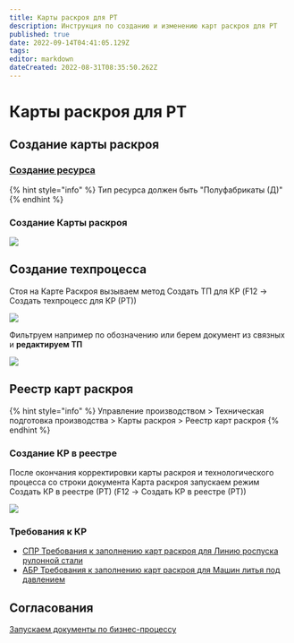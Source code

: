 ```yaml
---
title: Карты раскроя для РТ
description: Инструкция по созданию и изменению карт раскроя для РТ
published: true
date: 2022-09-14T04:41:05.129Z
tags: 
editor: markdown
dateCreated: 2022-08-31T08:35:50.262Z
---
```


# Карты раскроя для РТ

## Создание карты раскроя

### [Создание ресурса](../../../servisnye-rezhimy-pdm/sozdanie-nomenklatury.md)

{% hint style="info" %}
Тип ресурса должен быть "Полуфабрикаты (Д)"
{% endhint %}

### Создание Карты раскроя

![](<../../../../.gitbook/assets/0 (126).png>)

## Создание техпроцесса

Стоя на Карте Раскроя вызываем метод Создать ТП для КР (F12 -> Создать техпроцесс для КР (РТ))

![](<../../../../.gitbook/assets/image (215).png>)

Фильтруем например по обозначению или берем документ из связных и **редактируем ТП**

![](<../../../../.gitbook/assets/2 (121).png>)

## Реестр карт раскроя

{% hint style="info" %}
Управление производством > Техническая подготовка производства > Карты раскроя > Реестр карт раскроя
{% endhint %}

### Создание КР в реестре

После окончания корректировки карты раскроя и технологического процесса со строки документа Карта раскроя запускаем режим Создать КР в реестре (РТ) (F12 -> Создать КР в реестре (РТ))

![](<../../../../.gitbook/assets/image (157).png>)

### Требования к КР

* [СПР Требования к заполнению карт раскроя для Линию роспуска рулонной стали](karty-raskroya-lpr.md)
* [АБР Требования к заполнению карт раскроя для Машин литья под давлением](karty-raskroya-mld.md)

## Согласования

[Запускаем документы по бизнес-процессу](../../soglasovanie-td/soglasovanie-td.md)
